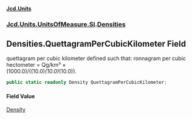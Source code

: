 #### [Jcd.Units](index.md 'index')
### [Jcd.Units.UnitsOfMeasure.SI](Jcd.Units.UnitsOfMeasure.SI.md 'Jcd.Units.UnitsOfMeasure.SI').[Densities](Densities.md 'Jcd.Units.UnitsOfMeasure.SI.Densities')

## Densities.QuettagramPerCubicKilometer Field

quettagram per cubic kilometer defined such that: ronnagram per cubic hectometer = Qg/km³ ×  
(1000.0)/((10.0)*(10.0)*(10.0)).

```csharp
public static readonly Density QuettagramPerCubicKilometer;
```

#### Field Value
[Density](Density.md 'Jcd.Units.UnitTypes.Density')